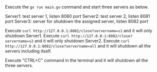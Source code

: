 Execute the `go run main.go` command and start three servers as below.

Server1: test server 1, listen 8080 port
Server2: test server 2, listen 8081 port
Server3: server for shutdown the assigned server, listen 8082 port

Execute `curl http://127.0.0.1:8082/close?servername=s1` and it will only shutdown Server1.
Execute `curl http://127.0.0.1:8082/close?servername=s2` and it will only shutdown Server2.
Execute `curl http://127.0.0.1:8082/close?servername=all` and it will shutdown all the servers including itself.

Execute "CTRL+C" command in the terminal and it will shutdown all the three servers.